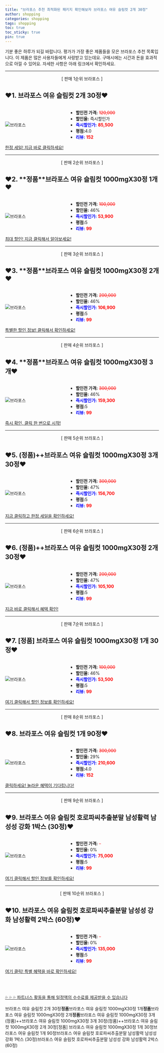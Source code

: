 ```yaml
---
title: "브라포스 추천 최적화된 패키지 확인해보자 브라포스 여유 슬림컷 2개 30정"
author: shopping
categories: shopping
tags: shopping
toc: true
toc_sticky: true
pin: true
---
```

기분 좋은 하루가 되길 바랍니다. 평가가 가장 좋은 제품들을 모은 브라포스 추천 목록입니다. 이 제품은 많은 사용자들에게 사랑받고 있는데요. 구매시에는 시간과 돈을 효과적으로 아낄 수 있어요. 자세한 사항은 아래 링크에서 확인하세요.

---
<p class="toplist" style="margin: 0 auto; display: block; width: fit-content;">[ 판매 1순위 브라포스 ]</p>

<h2><strong>❤️1. 브라포스 여유 슬림컷 2개 30정❤️</strong></h2>

<div style="display: flex; align-items: center;">
    <div style="flex: 0.4;">
        <img src="https://thumbnail9.coupangcdn.com/thumbnails/remote/230x230ex/image/vendor_inventory/3c97/c99750069fdacdece32f37869c3794b006513161df108f225aaa0a11afe2.jpg" alt="브라포스" style="max-width: 100%;">
    </div>
    <div style="flex: 0.6; margin-left: 10px;">
        <ul>
            <li><strong>할인전 가격:</strong> <del style="color: red;">120,000</del></li>
            <li><strong>할인율:</strong> 즉시할인가</li>
            <li><span style='color:blue'><strong>즉시할인가:</strong></span> <span style='color:red'><strong>85,500</strong></span></li>
            <li><strong>평점:</strong>4.0</li>
            <li><span style='color:blue'><strong>리뷰:</strong></span> <span style='color:red'><strong>152</strong></span></li>
        </ul>
    </div>
</div>
<div class="center">
    <a href="https://selin100587001.github.io?lptag=AF9450613&subid=githubio&pageKey=7973142473&traceid=V0-153&itemId=22090253073&vendorItemId=89137255562" class="myButton">
        한정 세일! 지금 바로 클릭하세요!
    </a>
</div>


---
<p class="toplist" style="margin: 0 auto; display: block; width: fit-content;">[ 판매 2순위 브라포스 ]</p>

<h2><strong>❤️2. **정품**브라포스 여유 슬림컷 1000mgX30정 1개❤️</strong></h2>

<div style="display: flex; align-items: center;">
    <div style="flex: 0.4;">
        <img src="https://thumbnail7.coupangcdn.com/thumbnails/remote/230x230ex/image/vendor_inventory/679d/36663052df93306e84c5d5294ccb62cf682ed324d5aa4b9c5aef2b8c2b47.png" alt="브라포스" style="max-width: 100%;">
    </div>
    <div style="flex: 0.6; margin-left: 10px;">
        <ul>
            <li><strong>할인전 가격:</strong> <del style="color: red;">100,000</del></li>
            <li><strong>할인율:</strong> 46%</li>
            <li><span style='color:blue'><strong>즉시할인가:</strong></span> <span style='color:red'><strong>53,900</strong></span></li>
            <li><strong>평점:</strong>5</li>
            <li><span style='color:blue'><strong>리뷰:</strong></span> <span style='color:red'><strong>99</strong></span></li>
        </ul>
    </div>
</div>
<div class="center">
    <a href="https://selin100587001.github.io?lptag=AF9450613&subid=githubio&pageKey=8248356629&traceid=V0-153&itemId=23742950779&vendorItemId=90532005480" class="myButton">
        최대 할인! 지금 클릭해서 알아보세요!
    </a>
</div>


---
<p class="toplist" style="margin: 0 auto; display: block; width: fit-content;">[ 판매 3순위 브라포스 ]</p>

<h2><strong>❤️3. **정품**브라포스 여유 슬림컷 1000mgX30정 2개❤️</strong></h2>

<div style="display: flex; align-items: center;">
    <div style="flex: 0.4;">
        <img src="https://thumbnail7.coupangcdn.com/thumbnails/remote/230x230ex/image/vendor_inventory/679d/36663052df93306e84c5d5294ccb62cf682ed324d5aa4b9c5aef2b8c2b47.png" alt="브라포스" style="max-width: 100%;">
    </div>
    <div style="flex: 0.6; margin-left: 10px;">
        <ul>
            <li><strong>할인전 가격:</strong> <del style="color: red;">200,000</del></li>
            <li><strong>할인율:</strong> 46%</li>
            <li><span style='color:blue'><strong>즉시할인가:</strong></span> <span style='color:red'><strong>106,900</strong></span></li>
            <li><strong>평점:</strong>5</li>
            <li><span style='color:blue'><strong>리뷰:</strong></span> <span style='color:red'><strong>99</strong></span></li>
        </ul>
    </div>
</div>
<div class="center">
    <a href="https://selin100587001.github.io?lptag=AF9450613&subid=githubio&pageKey=8248356629&traceid=V0-153&itemId=23742950780&vendorItemId=90532005467" class="myButton">
        특별한 할인 정보! 클릭해서 확인하세요!
    </a>
</div>


---
<p class="toplist" style="margin: 0 auto; display: block; width: fit-content;">[ 판매 4순위 브라포스 ]</p>

<h2><strong>❤️4. **정품**브라포스 여유 슬림컷 1000mgX30정 3개❤️</strong></h2>

<div style="display: flex; align-items: center;">
    <div style="flex: 0.4;">
        <img src="https://thumbnail7.coupangcdn.com/thumbnails/remote/230x230ex/image/vendor_inventory/679d/36663052df93306e84c5d5294ccb62cf682ed324d5aa4b9c5aef2b8c2b47.png" alt="브라포스" style="max-width: 100%;">
    </div>
    <div style="flex: 0.6; margin-left: 10px;">
        <ul>
            <li><strong>할인전 가격:</strong> <del style="color: red;">300,000</del></li>
            <li><strong>할인율:</strong> 46%</li>
            <li><span style='color:blue'><strong>즉시할인가:</strong></span> <span style='color:red'><strong>159,300</strong></span></li>
            <li><strong>평점:</strong>5</li>
            <li><span style='color:blue'><strong>리뷰:</strong></span> <span style='color:red'><strong>99</strong></span></li>
        </ul>
    </div>
</div>
<div class="center">
    <a href="https://selin100587001.github.io?lptag=AF9450613&subid=githubio&pageKey=8248356629&traceid=V0-153&itemId=23742950778&vendorItemId=90532005473" class="myButton">
        즉시 확인, 클릭 한 번으로 시작!
    </a>
</div>


---
<p class="toplist" style="margin: 0 auto; display: block; width: fit-content;">[ 판매 5순위 브라포스 ]</p>

<h2><strong>❤️5. (정품)++브라포스 여유 슬림컷 1000mgX30정 3개 30정❤️</strong></h2>

<div style="display: flex; align-items: center;">
    <div style="flex: 0.4;">
        <img src="https://thumbnail7.coupangcdn.com/thumbnails/remote/230x230ex/image/vendor_inventory/679d/36663052df93306e84c5d5294ccb62cf682ed324d5aa4b9c5aef2b8c2b47.png" alt="브라포스" style="max-width: 100%;">
    </div>
    <div style="flex: 0.6; margin-left: 10px;">
        <ul>
            <li><strong>할인전 가격:</strong> <del style="color: red;">300,000</del></li>
            <li><strong>할인율:</strong> 47%</li>
            <li><span style='color:blue'><strong>즉시할인가:</strong></span> <span style='color:red'><strong>156,700</strong></span></li>
            <li><strong>평점:</strong>5</li>
            <li><span style='color:blue'><strong>리뷰:</strong></span> <span style='color:red'><strong>99</strong></span></li>
        </ul>
    </div>
</div>
<div class="center">
    <a href="https://selin100587001.github.io?lptag=AF9450613&subid=githubio&pageKey=8246637618&traceid=V0-153&itemId=23735716176&vendorItemId=90531715761" class="myButton">
        지금 클릭하고 한정 세일을 확인하세요!
    </a>
</div>


---
<p class="toplist" style="margin: 0 auto; display: block; width: fit-content;">[ 판매 6순위 브라포스 ]</p>

<h2><strong>❤️6. (정품)++브라포스 여유 슬림컷 1000mgX30정 2개 30정❤️</strong></h2>

<div style="display: flex; align-items: center;">
    <div style="flex: 0.4;">
        <img src="https://thumbnail7.coupangcdn.com/thumbnails/remote/230x230ex/image/vendor_inventory/679d/36663052df93306e84c5d5294ccb62cf682ed324d5aa4b9c5aef2b8c2b47.png" alt="브라포스" style="max-width: 100%;">
    </div>
    <div style="flex: 0.6; margin-left: 10px;">
        <ul>
            <li><strong>할인전 가격:</strong> <del style="color: red;">200,000</del></li>
            <li><strong>할인율:</strong> 47%</li>
            <li><span style='color:blue'><strong>즉시할인가:</strong></span> <span style='color:red'><strong>105,100</strong></span></li>
            <li><strong>평점:</strong>5</li>
            <li><span style='color:blue'><strong>리뷰:</strong></span> <span style='color:red'><strong>99</strong></span></li>
        </ul>
    </div>
</div>
<div class="center">
    <a href="https://selin100587001.github.io?lptag=AF9450613&subid=githubio&pageKey=8246637618&traceid=V0-153&itemId=23735716174&vendorItemId=90531715753" class="myButton">
        지금 바로 클릭해서 혜택 확인!
    </a>
</div>


---
<p class="toplist" style="margin: 0 auto; display: block; width: fit-content;">[ 판매 7순위 브라포스 ]</p>

<h2><strong>❤️7. [정품] 브라포스 여유 슬림컷 1000mgX30정 1개 30정❤️</strong></h2>

<div style="display: flex; align-items: center;">
    <div style="flex: 0.4;">
        <img src="https://thumbnail10.coupangcdn.com/thumbnails/remote/230x230ex/image/vendor_inventory/a4d6/618c98e1deaec20b1d0827d72799d5fe130abf92e92ac938faa8db7e593b.png" alt="브라포스" style="max-width: 100%;">
    </div>
    <div style="flex: 0.6; margin-left: 10px;">
        <ul>
            <li><strong>할인전 가격:</strong> <del style="color: red;">100,000</del></li>
            <li><strong>할인율:</strong> 46%</li>
            <li><span style='color:blue'><strong>즉시할인가:</strong></span> <span style='color:red'><strong>53,500</strong></span></li>
            <li><strong>평점:</strong>5</li>
            <li><span style='color:blue'><strong>리뷰:</strong></span> <span style='color:red'><strong>99</strong></span></li>
        </ul>
    </div>
</div>
<div class="center">
    <a href="https://selin100587001.github.io?lptag=AF9450613&subid=githubio&pageKey=8246637618&traceid=V0-153&itemId=23735716175&vendorItemId=90532440719" class="myButton">
        여기 클릭해서 할인 정보를 확인하세요!
    </a>
</div>


---
<p class="toplist" style="margin: 0 auto; display: block; width: fit-content;">[ 판매 8순위 브라포스 ]</p>

<h2><strong>❤️8. 브라포스 여유 슬림컷 1개 90정❤️</strong></h2>

<div style="display: flex; align-items: center;">
    <div style="flex: 0.4;">
        <img src="https://thumbnail7.coupangcdn.com/thumbnails/remote/230x230ex/image/vendor_inventory/b5c2/3ac93bf5475105a912583c5b060fa7d657a04662304bf2a378c7e819129f.png" alt="브라포스" style="max-width: 100%;">
    </div>
    <div style="flex: 0.6; margin-left: 10px;">
        <ul>
            <li><strong>할인전 가격:</strong> <del style="color: red;">300,000</del></li>
            <li><strong>할인율:</strong> 29%</li>
            <li><span style='color:blue'><strong>즉시할인가:</strong></span> <span style='color:red'><strong>210,600</strong></span></li>
            <li><strong>평점:</strong>4.0</li>
            <li><span style='color:blue'><strong>리뷰:</strong></span> <span style='color:red'><strong>152</strong></span></li>
        </ul>
    </div>
</div>
<div class="center">
    <a href="https://selin100587001.github.io?lptag=AF9450613&subid=githubio&pageKey=7973142473&traceid=V0-153&itemId=23497429059&vendorItemId=90523878201" class="myButton">
        클릭하세요! 놀라운 혜택이 기다립니다!
    </a>
</div>


---
<p class="toplist" style="margin: 0 auto; display: block; width: fit-content;">[ 판매 9순위 브라포스 ]</p>

<h2><strong>❤️9. 브라포스 여유 슬림컷 호로파씨추출분말 남성활력 남성성 강화 1박스 (30정)❤️</strong></h2>

<div style="display: flex; align-items: center;">
    <div style="flex: 0.4;">
        <img src="https://thumbnail6.coupangcdn.com/thumbnails/remote/230x230ex/image/vendor_inventory/228c/ac21131fb04f2e43ebbb8a8f1d9763556efd24d1072de6cf920b5ac00b88.jpg" alt="브라포스" style="max-width: 100%;">
    </div>
    <div style="flex: 0.6; margin-left: 10px;">
        <ul>
            <li><strong>할인전 가격:</strong> <del style="color: red;">-</del></li>
            <li><strong>할인율:</strong> 0%</li>
            <li><span style='color:blue'><strong>즉시할인가:</strong></span> <span style='color:red'><strong>75,000</strong></span></li>
            <li><strong>평점:</strong>5</li>
            <li><span style='color:blue'><strong>리뷰:</strong></span> <span style='color:red'><strong>99</strong></span></li>
        </ul>
    </div>
</div>
<div class="center">
    <a href="https://selin100587001.github.io?lptag=AF9450613&subid=githubio&pageKey=8245242172&traceid=V0-153&itemId=23730071208&vendorItemId=90754845447" class="myButton">
        여기 클릭해서 할인 정보를 확인하세요!
    </a>
</div>


---
<p class="toplist" style="margin: 0 auto; display: block; width: fit-content;">[ 판매 10순위 브라포스 ]</p>

<h2><strong>❤️10. 브라포스 여유 슬림컷 호로파씨추출분말 남성성 강화 남성활력 2박스 (60정)❤️</strong></h2>

<div style="display: flex; align-items: center;">
    <div style="flex: 0.4;">
        <img src="https://thumbnail7.coupangcdn.com/thumbnails/remote/230x230ex/image/vendor_inventory/240b/6e55a445a3a552067540f176eb5c871409f1729949fc6d0a724974d4f87f.jpg" alt="브라포스" style="max-width: 100%;">
    </div>
    <div style="flex: 0.6; margin-left: 10px;">
        <ul>
            <li><strong>할인전 가격:</strong> <del style="color: red;">-</del></li>
            <li><strong>할인율:</strong> 0%</li>
            <li><span style='color:blue'><strong>즉시할인가:</strong></span> <span style='color:red'><strong>135,000</strong></span></li>
            <li><strong>평점:</strong>5</li>
            <li><span style='color:blue'><strong>리뷰:</strong></span> <span style='color:red'><strong>99</strong></span></li>
        </ul>
    </div>
</div>
<div class="center">
    <a href="https://selin100587001.github.io?lptag=AF9450613&subid=githubio&pageKey=8245242555&traceid=V0-153&itemId=23730073214&vendorItemId=90754847355" class="myButton">
        여기 클릭! 특별 혜택을 바로 확인하세요!
    </a>
</div>

<br><br><br>[💦 💦 💦 파트너스 활동을 통해 일정액의 수수료를 제공받을 수 있습니다](https://link.coupang.com/a/bcpT2c)<br><br>브라포스 여유 슬림컷 2개 30정**정품**브라포스 여유 슬림컷 1000mgX30정 1개**정품**브라포스 여유 슬림컷 1000mgX30정 2개**정품**브라포스 여유 슬림컷 1000mgX30정 3개(정품)++브라포스 여유 슬림컷 1000mgX30정 3개 30정(정품)++브라포스 여유 슬림컷 1000mgX30정 2개 30정[정품] 브라포스 여유 슬림컷 1000mgX30정 1개 30정브라포스 여유 슬림컷 1개 90정브라포스 여유 슬림컷 호로파씨추출분말 남성활력 남성성 강화 1박스 (30정)브라포스 여유 슬림컷 호로파씨추출분말 남성성 강화 남성활력 2박스 (60정)